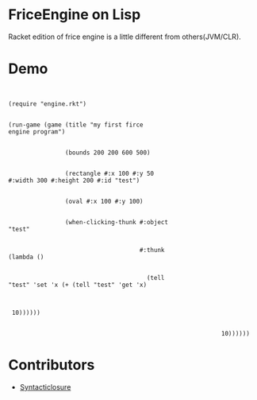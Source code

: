 # FriceEngine on Lisp

Racket edition of frice engine is a little different from others(JVM/CLR).

# Demo
```


(require "engine.rkt")


(run-game (game (title "my first firce
engine program")


                (bounds 200 200 600 500)


                (rectangle #:x 100 #:y 50
#:width 300 #:height 200 #:id "test")


                (oval #:x 100 #:y 100)


                (when-clicking-thunk #:object
"test"


                                     #:thunk
(lambda ()


                                       (tell
"test" 'set 'x (+ (tell "test" 'get 'x)


                                                             
 10))))))


                                                            10))))))
```
# Contributors

+ [Syntacticlosure](https://github.com/Syntacticlosure)



